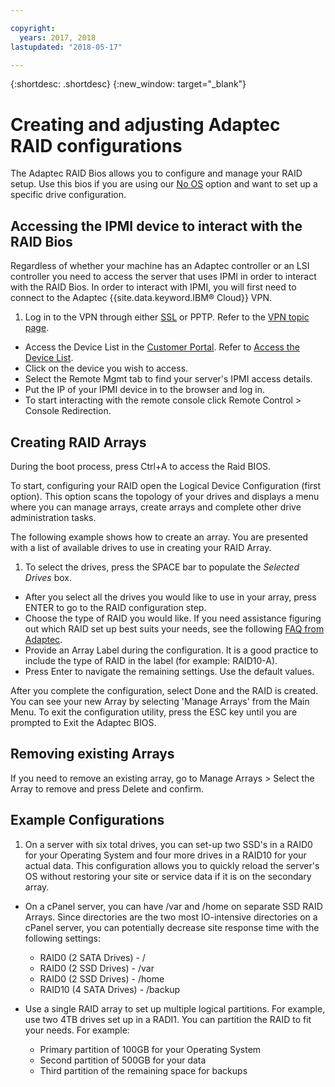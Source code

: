 ```yaml
---

copyright:
  years: 2017, 2018
lastupdated: "2018-05-17"

---
```


{:shortdesc: .shortdesc}
{:new_window: target="_blank"}

# Creating and adjusting Adaptec RAID configurations

The Adaptec RAID Bios allows you to configure and manage your RAID setup. Use this bios if you are using our [No OS](introduction-no-os.html) option and want to set up a specific drive configuration.

## Accessing the IPMI device to interact with the RAID Bios

Regardless of whether your machine has an Adaptec controller or an LSI controller you need to access the server that uses IPMI in order to interact with the RAID Bios. In order to interact with IPMI, you will first need to connect to the Adaptec {{site.data.keyword.IBM&reg; Cloud}} VPN.
1. Log in to the VPN through either [SSL](../infrastructure/vpn/ssl-vpn-connections.html) or PPTP. Refer to the [VPN topic page](../infrastructure/vpn/index.html).
* Access the Device List in the [Customer Portal](https://control.softlayer.com/). Refer to [Access the Device List](../vsi/vsi_managing.html).
* Click on the device you wish to access.
* Select the Remote Mgmt tab to find your server's IPMI access details.
* Put the IP of your IPMI device in to the browser and log in.
* To start interacting with the remote console click Remote Control > Console Redirection.

## Creating RAID Arrays

During the boot process, press Ctrl+A to access the Raid BIOS.

To start, configuring your RAID open the Logical Device Configuration (first option). This option scans the topology of your drives and displays a menu where you can manage arrays, create arrays and complete other drive administration tasks.

The following example shows how to create an array. You are presented with a list of available drives to use in creating your RAID Array.

1. To select the drives, press the SPACE bar to populate the *Selected Drives* box.
* After you select all the drives you would like to use in your array, press ENTER to go to the RAID configuration step.
* Choose the type of RAID you would like. If you need assistance figuring out which RAID set up best suits your needs, see the following [FAQ from Adaptec](http://www.adaptec.com/en-us/_common/compatibility/_education/raid_level_compar_wp.htm).
* Provide an Array Label during the configuration. It is a good practice to include the type of RAID in the label (for example: RAID10-A).
* Press Enter to navigate the remaining settings. Use the default values.

After you complete the configuration, select Done and the RAID is created. You can see your new Array by selecting 'Manage Arrays' from the Main Menu. To exit the configuration utility, press the ESC key until you are prompted to Exit the Adaptec BIOS.

## Removing existing Arrays

If you need to remove an existing array, go to Manage Arrays > Select the Array to remove and press Delete and confirm.

## Example Configurations

1. On a server with six total drives, you can set-up two SSD's in a RAID0 for your Operating System and four more drives in a RAID10 for your actual data. This configuration allows you to quickly reload the server's OS without restoring your site or service data if it is on the secondary array.

* On a cPanel server, you can have /var and /home on separate SSD RAID Arrays. Since directories are the two most IO-intensive directories on a cPanel server, you can potentially decrease site response time with the following settings:
  * RAID0 (2 SATA Drives) - /
  * RAID0 (2 SSD Drives) - /var
  * RAID0 (2 SSD Drives) - /home
  * RAID10 (4 SATA Drives) - /backup

* Use a single RAID array to set up multiple logical partitions. For example, use two 4TB drives set up in a RADI1. You can partition the RAID to fit your needs. For example:
  * Primary partition of 100GB for your Operating System
  * Second partition of 500GB for your data
  * Third partition of the remaining space for backups
